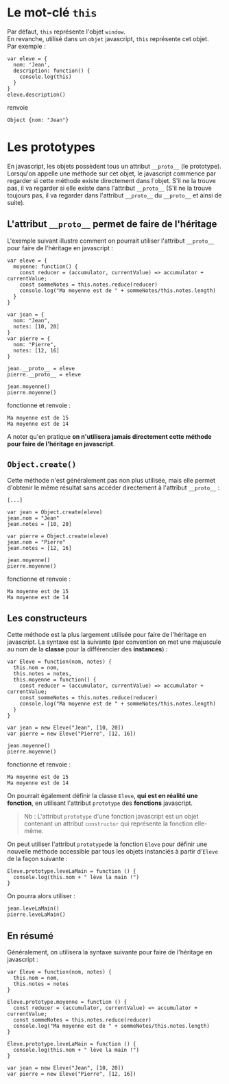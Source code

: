 # Le mot-clé `this`

Par défaut, `this` représente l'objet `window`.</br>
En revanche, utilisé dans un `objet` javascript, `this` représente cet objet.</br>
Par exemple :

```
var eleve = {
  nom: 'Jean',
  description: function() {
    console.log(this)
  }
}
eleve.description()
```
renvoie
```
Object {nom: "Jean"}
```

# Les prototypes

En javascript, les objets possèdent tous un attribut `__proto__` (le prototype). Lorsqu'on appelle une méthode sur cet objet, le javascript commence par regarder si cette méthode existe directement dans l'objet. S'il ne la trouve pas, il va regarder si elle existe dans l'attribut `__proto__` (S'il ne la trouve toujours pas, il va regarder dans l'attribut `__proto__` du `__proto__` et ainsi de suite).

## L'attribut `__proto__` permet de faire de l'héritage

L'exemple suivant illustre comment on pourrait utiliser l'attribut `__proto__` pour faire de l'héritage en javascript :

```
var eleve = {
  moyenne: function() {
    const reducer = (accumulator, currentValue) => accumulator + currentValue;
    const sommeNotes = this.notes.reduce(reducer)
    console.log("Ma moyenne est de " + sommeNotes/this.notes.length)
  }
}

var jean = {
  nom: "Jean",
  notes: [10, 20]
}
var pierre = {
  nom: "Pierre",
  notes: [12, 16]
}

jean.__proto__ = eleve
pierre.__proto__ = eleve

jean.moyenne()
pierre.moyenne()
```

fonctionne et renvoie :

```
Ma moyenne est de 15
Ma moyenne est de 14
```

A noter qu'en pratique **on n'utilisera jamais directement cette méthode pour faire de l'héritage en javascript**.

## `Object.create()`
Cette méthode n'est généralement pas non plus utilisée, mais elle permet d'obtenir le même résultat sans accéder directement à l'attribut `__proto__` :

```
[...]

var jean = Object.create(eleve)
jean.nom = "Jean"
jean.notes = [10, 20]

var pierre = Object.create(eleve)
jean.nom = "Pierre"
jean.notes = [12, 16]

jean.moyenne()
pierre.moyenne()
```

fonctionne et renvoie :

```
Ma moyenne est de 15
Ma moyenne est de 14
```

## Les constructeurs
Cette méthode est la plus largement utilisée pour faire de l'héritage en javascript. La syntaxe est la suivante (par convention on met une majuscule au nom de la **classe** pour la différencier des **instances**) :

```
var Eleve = function(nom, notes) {
  this.nom = nom,
  this.notes = notes,
  this.moyenne = function() {
    const reducer = (accumulator, currentValue) => accumulator + currentValue;
    const sommeNotes = this.notes.reduce(reducer)
    console.log("Ma moyenne est de " + sommeNotes/this.notes.length)
  }
}

var jean = new Eleve("Jean", [10, 20])
var pierre = new Eleve("Pierre", [12, 16])

jean.moyenne()
pierre.moyenne()
```
fonctionne et renvoie :

```
Ma moyenne est de 15
Ma moyenne est de 14
```

On pourrait également définir la classe `Eleve`, **qui est en réalité une fonction**, en utilisant l'attribut `prototype` des **fonctions** javascript. 
> Nb : L'attribut `prototype` d'une fonction javascript est un objet contenant un attribut `constructor` qui représente la fonction elle-même.

On peut utiliser l'attribut `prototype`de la fonction `Eleve` pour définir une nouvelle méthode accessible par tous les objets instanciés à partir d'`Eleve` de la façon suivante :

```
Eleve.prototype.leveLaMain = function () {
  console.log(this.nom + " lève la main !")
}
```

On pourra alors utiliser :

```
jean.leveLaMain()
pierre.leveLaMain()
```

## En résumé

Généralement, on utilisera la syntaxe suivante pour faire de l'héritage en javascript :


```
var Eleve = function(nom, notes) {
  this.nom = nom,
  this.notes = notes
}

Eleve.prototype.moyenne = function () {
  const reducer = (accumulator, currentValue) => accumulator + currentValue;
  const sommeNotes = this.notes.reduce(reducer)
  console.log("Ma moyenne est de " + sommeNotes/this.notes.length)
}

Eleve.prototype.leveLaMain = function () {
  console.log(this.nom + " lève la main !")
}

var jean = new Eleve("Jean", [10, 20])
var pierre = new Eleve("Pierre", [12, 16])
```

